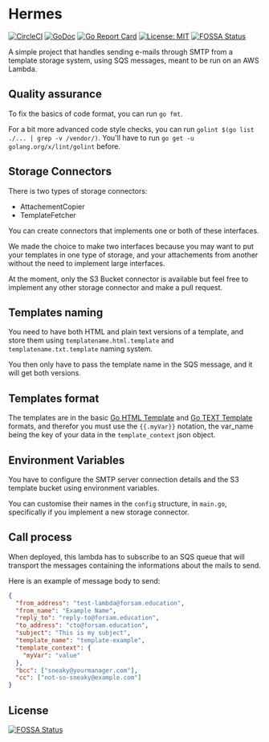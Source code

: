 # Hermes

[![CircleCI](https://circleci.com/gh/forsam-education/hermes/tree/master.svg?style=svg)](https://circleci.com/gh/forsam-education/hermes/tree/master)
[![GoDoc](https://godoc.org/github.com/forsam-education/hermes?status.svg)](https://godoc.org/github.com/forsam-education/hermes)
[![Go Report Card](https://goreportcard.com/badge/github.com/forsam-education/hermes)](https://goreportcard.com/report/github.com/forsam-education/hermes)
[![License: MIT](https://img.shields.io/badge/License-MIT-yellow.svg)](LICENSE)
[![FOSSA Status](https://app.fossa.io/api/projects/git%2Bgithub.com%2Fforsam-education%2Fhermes.svg?type=shield)](https://app.fossa.io/projects/git%2Bgithub.com%2Fforsam-education%2Fhermes?ref=badge_shield)

A simple project that handles sending e-mails through SMTP from a template storage system, using SQS messages, meant to be run on an AWS Lambda.

## Quality assurance

To fix the basics of code format, you can run `go fmt`.

For a bit more advanced code style checks, you can run `golint $(go list ./... | grep -v /vendor/)`. You'll have to run `go get -u golang.org/x/lint/golint` before.

## Storage Connectors

There is two types of storage connectors:

- AttachementCopier
- TemplateFetcher

You can create connectors that implements one or both of these interfaces.

We made the choice to make two interfaces because you may want to put your templates in one type of storage, and your attachements from another without the need to implement large interfaces.

At the moment, only the S3 Bucket connector is available but feel free to implement any other storage connector and make a pull request.

## Templates naming

You need to have both HTML and plain text versions of a template, and store them using `templatename.html.template` and `templatename.txt.template` naming system.

You then only have to pass the template name in the SQS message, and it will get both versions.

## Templates format

The templates are in the basic [Go HTML Template](https://golang.org/pkg/html/template/) and [Go TEXT Template](https://golang.org/pkg/text/template/) formats, and therefor you must use the `{{.myVar}}` notation, the var_name being the key of your data in the `template_context` json object.

## Environment Variables

You have to configure the SMTP server connection details and the S3 template bucket using environment variables.

You can customise their names in the `config` structure, in `main.go`, specifically if you implement a new storage connector.

## Call process

When deployed, this lambda has to subscribe to an SQS queue that will transport the messages containing the informations about the mails to send.

Here is an example of message body to send:

```json
{
  "from_address": "test-lambda@forsam.education",
  "from_name": "Example Name",
  "reply_to": "reply-to@forsam.education",
  "to_address": "cto@forsam.education",
  "subject": "This is my subject",
  "template_name": "template-example",
  "template_context": {
    "myVar": "value"
  },
  "bcc": ["sneaky@yourmanager.com"],
  "cc": ["not-so-sneaky@example.com"]
}
```


## License
[![FOSSA Status](https://app.fossa.io/api/projects/git%2Bgithub.com%2Fforsam-education%2Fhermes.svg?type=large)](https://app.fossa.io/projects/git%2Bgithub.com%2Fforsam-education%2Fhermes?ref=badge_large)
